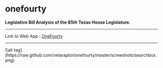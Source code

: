 # onefourty
<b>Legislative Bill Analysis of the 85th Texas House Legislature.</b> 
<hr>
Link to Web App : <a href ="https://velaraptor.shinyapps.io/tx_lege_house_analysis/">OneFourty</a>
<hr>
![alt tag](https://raw.github.com/velaraptor/onefourty/master/screeshots/searchbox.png)
